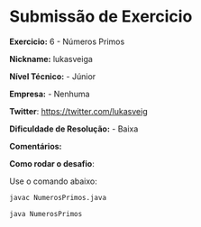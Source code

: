 # Submissão de Exercicio

**Exercicio:** 6 - Números Primos

**Nickname:** lukasveiga

**Nível Técnico:** - Júnior

**Empresa:** - Nenhuma

**Twitter**: https://twitter.com/lukasveig

**Dificuldade de Resolução:** - Baixa

**Comentários:**

**Como rodar o desafio**:

Use o comando abaixo:

```bash
javac NumerosPrimos.java

java NumerosPrimos
```
